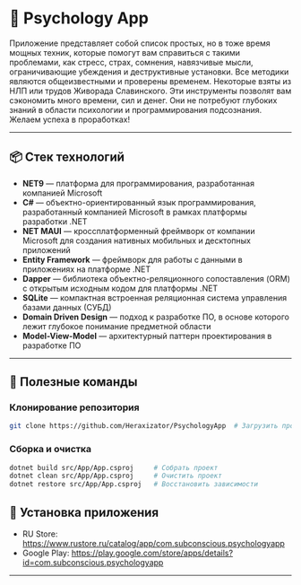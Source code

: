 # 📲 Psychology App

Приложение представляет  собой список простых,  но  в тоже время мощных техник, которые помогут вам     справиться      с         такими проблемами,  как  стресс,    страх, сомнения,    навязчивые     мысли, ограничивающие   убеждения   и деструктивные   установки.   Все методики  являются общеизвестными и проверены временем. Некоторые взяты из НЛП или трудов Живорада Славинского. Эти инструменты позволят вам сэкономить много времени, сил и денег. Они не потребуют глубоких знаний в области психологии и программирования подсознания. Желаем успеха в проработках!

---

## 📦 Стек технологий

- **NET9** — платформа для программирования, разработанная компанией Microsoft
- **C#** — объектно-ориентированный язык программирования, разработанный компанией Microsoft в рамках платформы разработки .NET
- **NET MAUI** — кроссплатформенный фреймворк от компании Microsoft для создания нативных мобильных и десктопных приложений
- **Entity Framework** — фреймворк для работы с данными в приложениях на платформе .NET
- **Dapper** — библиотека объектно-реляционного сопоставления (ORM) с открытым исходным кодом для платформы .NET
- **SQLite** — компактная встроенная реляционная система управления базами данных (СУБД)
- **Domain Driven Design** — подход к разработке ПО, в основе которого лежит глубокое понимание предметной области
- **Model-View-Model** — архитектурный паттерн проектирования в разработке ПО

---

## 🔧 Полезные команды

### Клонирование репозитория
```bash
git clone https://github.com/Heraxizator/PsychologyApp  # Загрузить проект
```

### Сборка и очистка
```bash
dotnet build src/App/App.csproj     # Собрать проект
dotnet clean src/App/App.csproj     # Очистить проект
dotnet restore src/App/App.csproj   # Восстановить зависимости
```

## 🚀 Установка приложения

- RU Store: https://www.rustore.ru/catalog/app/com.subconscious.psychologyapp
- Google Play: https://play.google.com/store/apps/details?id=com.subconscious.psychologyapp

---
